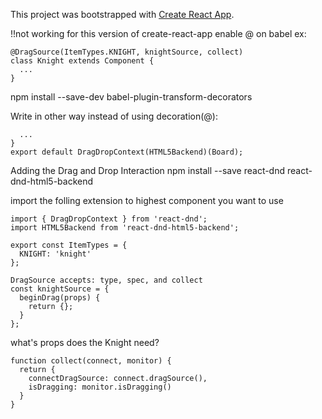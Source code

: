 This project was bootstrapped with [Create React App](https://github.com/facebookincubator/create-react-app).


!!not working for this version of create-react-app
enable @ on babel
ex:
```
@DragSource(ItemTypes.KNIGHT, knightSource, collect)
class Knight extends Component {
  ...
}
```
npm install --save-dev babel-plugin-transform-decorators

Write in other way instead of using decoration(@):
```class Board extends Component {
  ...
}
export default DragDropContext(HTML5Backend)(Board);
```

Adding the Drag and Drop Interaction 
npm install --save react-dnd react-dnd-html5-backend

import the folling extension to highest component you want to use
```
import { DragDropContext } from 'react-dnd';
import HTML5Backend from 'react-dnd-html5-backend';
```

```
export const ItemTypes = {
  KNIGHT: 'knight'
};

DragSource accepts: type, spec, and collect
const knightSource = {
  beginDrag(props) {
    return {};
  }
};
```
what's props does the Knight need?
```
function collect(connect, monitor) {
  return {
    connectDragSource: connect.dragSource(),
    isDragging: monitor.isDragging()
  }
}
```
